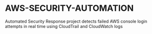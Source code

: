 # AWS-SECURITY-AUTOMATION
Automated Security Response project detects failed AWS console login attempts in real time using CloudTrail and CloudWatch logs 

